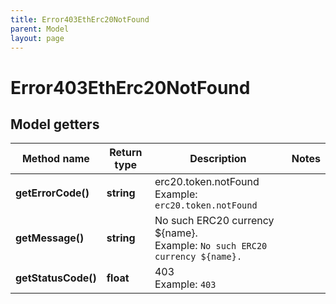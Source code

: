 ```yaml
---
title: Error403EthErc20NotFound
parent: Model
layout: page
---
```


# Error403EthErc20NotFound

## Model getters

Method name | Return type | Description | Notes
------------ | ------------- | ------------- | -------------
**getErrorCode()** | **string** | erc20.token.notFound <br>Example: `erc20.token.notFound` |
**getMessage()** | **string** | No such ERC20 currency ${name}. <br>Example: `No such ERC20 currency ${name}.` |
**getStatusCode()** | **float** | 403 <br>Example: `403` |

